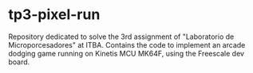 # tp3-pixel-run
Repository dedicated to solve the 3rd assignment of "Laboratorio de Microporcesadores" at ITBA. Contains the code to implement an arcade dodging game running on Kinetis MCU MK64F, using the Freescale dev board.
